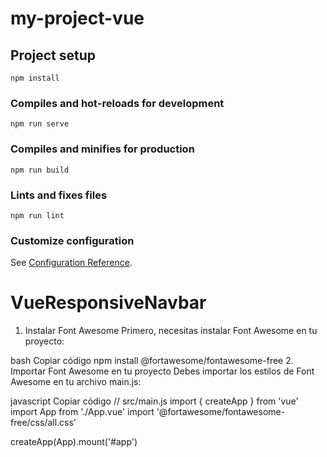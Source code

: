 # my-project-vue

## Project setup
```
npm install
```

### Compiles and hot-reloads for development
```
npm run serve
```

### Compiles and minifies for production
```
npm run build
```

### Lints and fixes files
```
npm run lint
```

### Customize configuration
See [Configuration Reference](https://cli.vuejs.org/config/).
# VueResponsiveNavbar

1. Instalar Font Awesome
Primero, necesitas instalar Font Awesome en tu proyecto:

bash
Copiar código
npm install @fortawesome/fontawesome-free
2. Importar Font Awesome en tu proyecto
Debes importar los estilos de Font Awesome en tu archivo main.js:

javascript
Copiar código
// src/main.js
import { createApp } from 'vue'
import App from './App.vue'
import '@fortawesome/fontawesome-free/css/all.css'

createApp(App).mount('#app')
